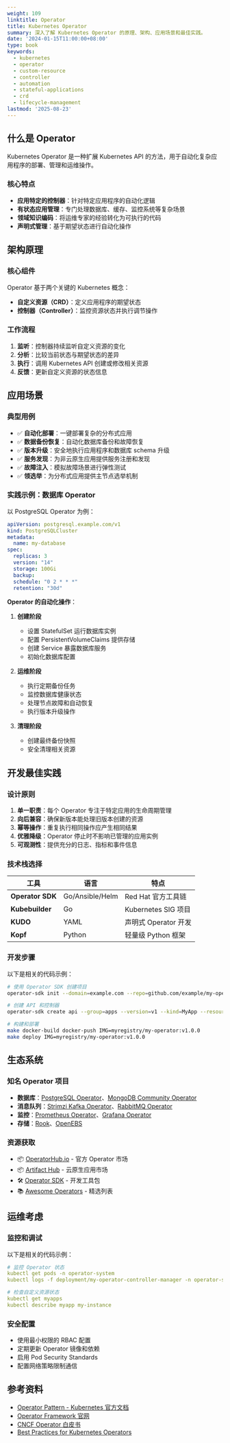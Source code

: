 ```yaml
---
weight: 109
linktitle: Operator
title: Kubernetes Operator
summary: 深入了解 Kubernetes Operator 的原理、架构、应用场景和最佳实践。
date: '2024-01-15T11:00:00+08:00'
type: book
keywords:
  - kubernetes
  - operator
  - custom-resource
  - controller
  - automation
  - stateful-applications
  - crd
  - lifecycle-management
lastmod: '2025-08-23'
---
```


## 什么是 Operator

Kubernetes Operator 是一种扩展 Kubernetes API 的方法，用于自动化复杂应用程序的部署、管理和运维操作。

### 核心特点

- **应用特定的控制器**：针对特定应用程序的自动化逻辑
- **有状态应用管理**：专门处理数据库、缓存、监控系统等复杂场景
- **领域知识编码**：将运维专家的经验转化为可执行的代码
- **声明式管理**：基于期望状态进行自动化操作

## 架构原理

### 核心组件

Operator 基于两个关键的 Kubernetes 概念：

- **自定义资源（CRD）**：定义应用程序的期望状态
- **控制器（Controller）**：监控资源状态并执行调节操作

### 工作流程

1. **监听**：控制器持续监听自定义资源的变化
2. **分析**：比较当前状态与期望状态的差异
3. **执行**：调用 Kubernetes API 创建或修改相关资源
4. **反馈**：更新自定义资源的状态信息

## 应用场景

### 典型用例

- ✅ **自动化部署**：一键部署复杂的分布式应用
- ✅ **数据备份恢复**：自动化数据库备份和故障恢复
- ✅ **版本升级**：安全地执行应用程序和数据库 schema 升级
- ✅ **服务发现**：为非云原生应用提供服务注册和发现
- ✅ **故障注入**：模拟故障场景进行弹性测试
- ✅ **领选举**：为分布式应用提供主节点选举机制

### 实践示例：数据库 Operator

以 PostgreSQL Operator 为例：

```yaml
apiVersion: postgresql.example.com/v1
kind: PostgreSQLCluster
metadata:
  name: my-database
spec:
  replicas: 3
  version: "14"
  storage: 100Gi
  backup:
  schedule: "0 2 * * *"
  retention: "30d"
```

**Operator 的自动化操作**：

1. **创建阶段**
   - 设置 StatefulSet 运行数据库实例
   - 配置 PersistentVolumeClaims 提供存储
   - 创建 Service 暴露数据库服务
   - 初始化数据库配置

2. **运维阶段**
   - 执行定期备份任务
   - 监控数据库健康状态
   - 处理节点故障和自动恢复
   - 执行版本升级操作

3. **清理阶段**
   - 创建最终备份快照
   - 安全清理相关资源

## 开发最佳实践

### 设计原则

1. **单一职责**：每个 Operator 专注于特定应用的生命周期管理
2. **向后兼容**：确保新版本能处理旧版本创建的资源
3. **幂等操作**：重复执行相同操作应产生相同结果
4. **优雅降级**：Operator 停止时不影响已管理的应用实例
5. **可观测性**：提供充分的日志、指标和事件信息

### 技术栈选择

| 工具 | 语言 | 特点 |
|------|------|------|
| **Operator SDK** | Go/Ansible/Helm | Red Hat 官方工具链 |
| **Kubebuilder** | Go | Kubernetes SIG 项目 |
| **KUDO** | YAML | 声明式 Operator 开发 |
| **Kopf** | Python | 轻量级 Python 框架 |

### 开发步骤

以下是相关的代码示例：

```bash
# 使用 Operator SDK 创建项目
operator-sdk init --domain=example.com --repo=github.com/example/my-operator

# 创建 API 和控制器
operator-sdk create api --group=apps --version=v1 --kind=MyApp --resource --controller

# 构建和部署
make docker-build docker-push IMG=myregistry/my-operator:v1.0.0
make deploy IMG=myregistry/my-operator:v1.0.0
```

## 生态系统

### 知名 Operator 项目

- **数据库**：[PostgreSQL Operator](https://github.com/zalando/postgres-operator)、[MongoDB Community Operator](https://github.com/mongodb/mongodb-kubernetes-operator)
- **消息队列**：[Strimzi Kafka Operator](https://strimzi.io/)、[RabbitMQ Operator](https://github.com/rabbitmq/cluster-operator)
- **监控**：[Prometheus Operator](https://github.com/prometheus-operator/prometheus-operator)、[Grafana Operator](https://github.com/grafana-operator/grafana-operator)
- **存储**：[Rook](https://rook.io/)、[OpenEBS](https://openebs.io/)

### 资源获取

- 📦 [OperatorHub.io](https://operatorhub.io/) - 官方 Operator 市场
- 📦 [Artifact Hub](https://artifacthub.io/) - 云原生应用市场
- 🛠️ [Operator SDK](https://sdk.operatorframework.io/) - 开发工具包
- 📚 [Awesome Operators](https://github.com/operator-framework/awesome-operators) - 精选列表

## 运维考虑

### 监控和调试

以下是相关的代码示例：

```yaml
# 监控 Operator 状态
kubectl get pods -n operator-system
kubectl logs -f deployment/my-operator-controller-manager -n operator-system

# 检查自定义资源状态
kubectl get myapps
kubectl describe myapp my-instance
```

### 安全配置

- 使用最小权限的 RBAC 配置
- 定期更新 Operator 镜像和依赖
- 启用 Pod Security Standards
- 配置网络策略限制通信

## 参考资料

- [Operator Pattern - Kubernetes 官方文档](https://kubernetes.io/docs/concepts/extend-kubernetes/operator/)
- [Operator Framework 官网](https://operatorframework.io/)
- [CNCF Operator 白皮书](https://github.com/cncf/tag-app-delivery/blob/main/operator-wg/whitepaper/Operator-WhitePaper_v1-0.md)
- [Best Practices for Kubernetes Operators](https://cloud.redhat.com/blog/best-practices-for-kubernetes-operators)
